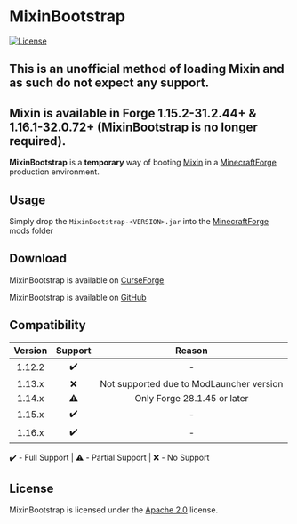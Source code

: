 # MixinBootstrap

[![License](https://lxgaming.github.io/badges/License-Apache%202.0-blue.svg)](https://www.apache.org/licenses/LICENSE-2.0)

## This is an unofficial method of loading Mixin and as such do not expect any support.

## Mixin is available in Forge 1.15.2-31.2.44+ & 1.16.1-32.0.72+ (MixinBootstrap is no longer required).

**MixinBootstrap** is a **temporary** way of booting [Mixin](https://github.com/SpongePowered/Mixin) in a [MinecraftForge](https://github.com/MinecraftForge/MinecraftForge) production environment.

## Usage
Simply drop the `MixinBootstrap-<VERSION>.jar` into the [MinecraftForge](https://github.com/MinecraftForge/MinecraftForge) mods folder

## Download
MixinBootstrap is available on [CurseForge](https://www.curseforge.com/minecraft/mc-mods/mixinbootstrap)

MixinBootstrap is available on [GitHub](https://github.com/LXGaming/MixinBootstrap/releases)

## Compatibility
| Version | Support | Reason |
| :-----: | :-----: | :----: |
| 1.12.2 | :heavy_check_mark: | - |
| 1.13.x | :x: | Not supported due to ModLauncher version |
| 1.14.x | :warning: | Only Forge 28.1.45 or later |
| 1.15.x | :heavy_check_mark: | - |
| 1.16.x | :heavy_check_mark: | - |

:heavy_check_mark: - Full Support | :warning: - Partial Support | :x: - No Support

## License
MixinBootstrap is licensed under the [Apache 2.0](https://www.apache.org/licenses/LICENSE-2.0) license.
